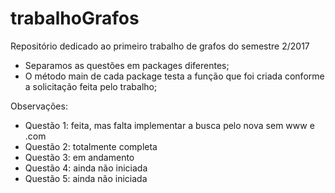 # trabalhoGrafos

Repositório dedicado ao primeiro trabalho de grafos do semestre 2/2017

- Separamos as questões em packages diferentes;
- O método main de cada package testa a função que foi criada conforme a solicitação feita pelo trabalho;

Observações:
- Questão 1: feita, mas falta implementar a busca pelo nova sem www e .com
- Questão 2: totalmente completa
- Questão 3: em andamento
- Questão 4: ainda não iniciada
- Questão 5: ainda não iniciada